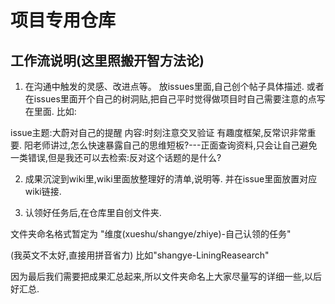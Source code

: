 # 项目专用仓库

## 工作流说明(这里照搬开智方法论)
1. 在沟通中触发的灵感、改进点等。
放issues里面,自己创个帖子具体描述.
或者在issues里面开个自己的树洞贴,把自己平时觉得做项目时自己需要注意的点写在里面.
比如: 

issue主题:大蔚对自己的提醒
内容:时刻注意交叉验证
有趣度框架,反常识非常重要.
阳老师讲过,怎么快速暴露自己的思维短板?---正面查询资料,只会让自己避免一类错误,但是我还可以去检索:反对这个话题的是什么?

2. 成果沉淀到wiki里,wiki里面放整理好的清单,说明等.
并在issue里面放置对应wiki链接.

3. 认领好任务后,在仓库里自创文件夹.

文件夹命名格式暂定为
"维度(xueshu/shangye/zhiye)-自己认领的任务"

(我英文不太好,直接用拼音省力)
比如"shangye-LiningReasearch"

因为最后我们需要把成果汇总起来,所以文件夹命名上大家尽量写的详细一些,以后好汇总.

